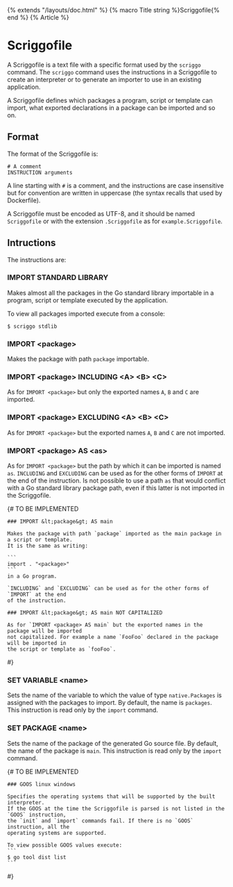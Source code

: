 {% extends "/layouts/doc.html" %}
{% macro Title string %}Scriggofile{% end %}
{% Article %}

# Scriggofile

A Scriggofile is a text file with a specific format used by the `scriggo` command. The `scriggo` command uses the
instructions in a Scriggofile to create an interpreter or to generate an importer to use in an existing application.

A Scriggofile defines which packages a program, script or template can import, what exported declarations in a package
can be imported and so on.

## Format

The format of the Scriggofile is:

```
# A comment
INSTRUCTION arguments
```

A line starting with `#` is a comment, and the instructions are case insensitive but for convention are written in
uppercase (the syntax recalls that used by Dockerfile). 

A Scriggofile must be encoded as UTF-8, and it should be named `Scriggofile` or with the extension `.Scriggofile` as
for `example.Scriggofile`.

## Intructions

The instructions are:

### IMPORT STANDARD LIBRARY 

Makes almost all the packages in the Go standard library importable in a program, script or template executed by the
application.

To view all packages imported execute from a console:

```
$ scriggo stdlib
```

### IMPORT &lt;package&gt;

Makes the package with path `package` importable.
 
### IMPORT &lt;package&gt; INCLUDING &lt;A&gt; &lt;B&gt; &lt;C&gt;

As for `IMPORT <package>` but only the exported names `A`, `B` and `C` are imported.

### IMPORT &lt;package&gt; EXCLUDING &lt;A&gt; &lt;B&gt; &lt;C&gt;

As for `IMPORT <package>` but the exported names `A`, `B` and `C` are not imported.  

### IMPORT &lt;package&gt; AS &lt;as&gt;

As for `IMPORT <package>` but the path by which it can be imported is named `as`. `INCLUDING` and `EXCLUDING` can be
used as for the other forms of `IMPORT` at the end of the instruction. Is not possible to use a path `as` that would
conflict with a Go standard library package path, even if this latter is not imported in the Scriggofile.

{# TO BE IMPLEMENTED

    ### IMPORT &lt;package&gt; AS main
    
    Makes the package with path `package` imported as the main package in a script or template.
    It is the same as writing:
    
    ```
    import . "<package>"
    ```
    in a Go program.
    
    `INCLUDING` and `EXCLUDING` can be used as for the other forms of `IMPORT` at the end
    of the instruction.
    
    ### IMPORT &lt;package&gt; AS main NOT CAPITALIZED
    
    As for `IMPORT <package> AS main` but the exported names in the package will be imported
    not capitalized. For example a name `FooFoo` declared in the package will be imported in
    the script or template as `fooFoo`.

#}

### SET VARIABLE &lt;name&gt; 

Sets the name of the variable to which the value of type `native.Packages` is assigned with the packages to import.
By default, the name is `packages`. This instruction is read only by the `import` command.

### SET PACKAGE &lt;name&gt;

Sets the name of the package of the generated Go source file. By default, the name of the package is `main`. This
instruction is read only by the `import` command.

{# TO BE IMPLEMENTED

    ### GOOS linux windows
    
    Specifies the operating systems that will be supported by the built interpreter.
    If the GOOS at the time the Scriggofile is parsed is not listed in the `GOOS` instruction,
    the `init` and `import` commands fail. If there is no `GOOS` instruction, all the
    operating systems are supported.
    
    To view possible GOOS values execute:
    ```
    $ go tool dist list
    ```

#}
